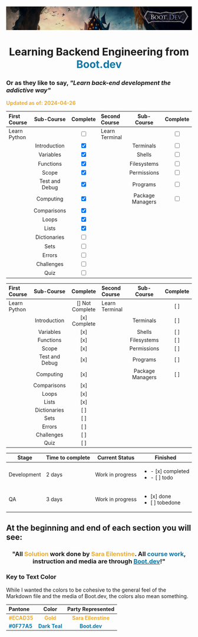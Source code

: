 ![alt text](img/image-3.png)

# <div align="center">Learning Backend Engineering from <span style="color:#0F77A5">**Boot.dev**</span>

### Or as they like to say, _"Learn back-end development the addictive way"_

<span style="color:#ECAD35">**Updated as of: 2024-04-26**</span>

| First Course |   Sub-Course   |              Complete              | Second Course  |    Sub-Course    |              Complete              |
| :----------- | :------------: | :--------------------------------: | :------------- | :--------------: | :--------------------------------: |
| Learn Python |                | <input type="checkbox" unchecked/> | Learn Terminal |                  | <input type="checkbox" unchecked/> |
|              |  Introduction  |  <input type="checkbox" checked/>  |                |    Terminals     | <input type="checkbox" unchecked/> |
|              |   Variables    |  <input type="checkbox" checked/>  |                |      Shells      | <input type="checkbox" unchecked/> |
|              |   Functions    |  <input type="checkbox" checked/>  |                |   Filesystems    | <input type="checkbox" unchecked/> |
|              |     Scope      |  <input type="checkbox" checked/>  |                |   Permissions    | <input type="checkbox" unchecked/> |
|              | Test and Debug |  <input type="checkbox" checked/>  |                |     Programs     | <input type="checkbox" unchecked/> |
|              |   Computing    |  <input type="checkbox" checked/>  |                | Package Managers | <input type="checkbox" unchecked/> |
|              |  Comparisons   |  <input type="checkbox" checked/>  |                |                  |                                    |
|              |     Loops      |  <input type="checkbox" checked/>  |                |                  |                                    |
|              |     Lists      |  <input type="checkbox" checked/>  |                |                  |                                    |
|              |  Dictionaries  | <input type="checkbox" unchecked/> |                |                  |                                    |
|              |      Sets      | <input type="checkbox" unchecked/> |                |                  |                                    |
|              |     Errors     | <input type="checkbox" unchecked/> |                |                  |                                    |
|              |   Challenges   | <input type="checkbox" unchecked/> |                |                  |                                    |
|              |      Quiz      | <input type="checkbox" unchecked/> |                |                  |                                    |

| First Course |   Sub-Course   |    Complete     | Second Course  |    Sub-Course    | Complete |
| :----------- | :------------: | :-------------: | :------------- | :--------------: | :------: |
| Learn Python |                | [] Not Complete | Learn Terminal |                  |   [ ]    |
|              |  Introduction  |  [x] Complete   |                |    Terminals     |   [ ]    |
|              |   Variables    |       [x]       |                |      Shells      |   [ ]    |
|              |   Functions    |       [x]       |                |   Filesystems    |   [ ]    |
|              |     Scope      |       [x]       |                |   Permissions    |   [ ]    |
|              | Test and Debug |       [x]       |                |     Programs     |   [ ]    |
|              |   Computing    |       [x]       |                | Package Managers |   [ ]    |
|              |  Comparisons   |       [x]       |                |                  |          |
|              |     Loops      |       [x]       |                |                  |          |
|              |     Lists      |       [x]       |                |                  |          |
|              |  Dictionaries  |       [ ]       |                |                  |          |
|              |      Sets      |       [ ]       |                |                  |          |
|              |     Errors     |       [ ]       |                |                  |          |
|              |   Challenges   |       [ ]       |                |                  |          |
|              |      Quiz      |       [ ]       |                |                  |          |

| Stage       | Time to complete | Current Status   | Finished                                             |
| ----------- | ---------------- | ---------------- | ---------------------------------------------------- |
| Development | 2 days           | Work in progress | <ul><li>- [x] completed</li><li>- [ ] todo</li></ul> |
| QA          | 3 days           | Work in progress | <ul><li>[x] done</li><li>[ ] tobedone</li></ul>      |

## At the beginning and end of each section you will see:

### <div align="center"> "All <span style="color:#ECAD35">Solution</span> work done by <span style="color:#ECAD35">Sara Eilenstine</span>. All <span style="color:#0F77A5">**course work**</span>, instruction and media are through <a href="https://www.boot.dev/"><span style="color:#0F77A5">**Boot.dev**</span></a>!"</div>

### **Key to Text Color**

While I wanted the colors to be cohesive to the general feel of the Markdown file and the media of Boot.dev, the colors also mean something.

| Pantone                                        |                      Color                       |                   Party Represented                    |
| :--------------------------------------------- | :----------------------------------------------: | :----------------------------------------------------: |
| <span style="color:#ECAD35">**#ECAD35**</span> |   <span style="color:#ECAD35">**Gold**</span>    | <span style="color:#ECAD35">**Sara Eilenstine**</span> |
| <span style="color:#0F77A5">**#0F77A5**</span> | <span style="color:#0F77A5">**Dark Teal**</span> |    <span style="color:#0F77A5">**Boot.dev**</span>     |
